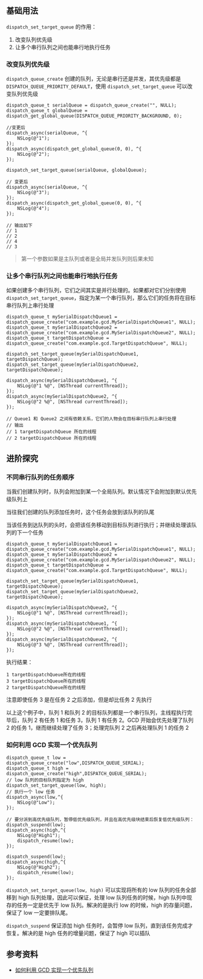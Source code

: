 ## 基础用法
`dispatch_set_target_queue` 的作用：

1. 改变队列优先级
2. 让多个串行队列之间也能串行地执行任务

### 改变队列优先级

`dispatch_queue_create` 创建的队列，无论是串行还是并发，其优先级都是 `DISPATCH_QUEUE_PRIORITY_DEFAULT`，使用 `dispatch_set_target_queue` 可以改变队列优先级

```objc
dispatch_queue_t serialQueue = dispatch_queue_create("", NULL);
dispatch_queue_t globalQueue = dispatch_get_global_queue(DISPATCH_QUEUE_PRIORITY_BACKGROUND, 0);

//变更后 
dispatch_async(serialQueue, ^{  
    NSLog(@"1");  
});  
dispatch_async(dispatch_get_global_queue(0, 0), ^{  
    NSLog(@"2");  
});  

dispatch_set_target_queue(serialQueue, globalQueue);

// 变更后
dispatch_async(serialQueue, ^{  
    NSLog(@"3");  
});  
dispatch_async(dispatch_get_global_queue(0, 0), ^{  
    NSLog(@"4");  
});  

// 输出如下
// 1
// 2
// 4
// 3
```

> 第一个参数如果是主队列或者是全局并发队列则后果未知

### 让多个串行队列之间也能串行地执行任务

如果创建多个串行队列，它们之间其实是并行处理的。如果都对它们分别使用 `dispatch_set_target_queue`，指定为某一个串行队列，那么它们的任务将在目标串行队列上串行处理

```objc
dispatch_queue_t mySerialDispatchQueue1 = dispatch_queue_create("com.example.gcd.MySerialDispatchQueue1", NULL);
dispatch_queue_t mySerialDispatchQueue2 = dispatch_queue_create("com.example.gcd.MySerialDispatchQueue2", NULL);
dispatch_queue_t targetDispatchQueue = dispatch_queue_create("com.example.gcd.TargetDispatchQueue", NULL);

dispatch_set_target_queue(mySerialDispatchQueue1, targetDispatchQueue);
dispatch_set_target_queue(mySerialDispatchQueue2, targetDispatchQueue);

dispatch_async(mySerialDispatchQueue1, ^{
    NSLog(@"1 %@", [NSThread currentThread]);
});
dispatch_async(mySerialDispatchQueue2, ^{
    NSLog(@"2 %@", [NSThread currentThread]);
});

// Queue1 和 Queue2 之间有依赖关系，它们的人物会在目标串行队列上串行处理
// 输出
// 1 targetDispatchQueue 所在的线程
// 2 targetDispatchQueue 所在的线程
```

## 进阶探究
### 不同串行队列的任务顺序
当我们创建队列时，队列会附加到某一个全局队列。默认情况下会附加到默认优先级队列上

当往我们创建的队列添加任务时，这个任务会放到该队列的队尾

当该任务到达队列的头时，会把该任务移动到目标队列进行执行；并继续处理该队列的下一个任务

```objc
dispatch_queue_t mySerialDispatchQueue1 = dispatch_queue_create("com.example.gcd.MySerialDispatchQueue1", NULL);
dispatch_queue_t mySerialDispatchQueue2 = dispatch_queue_create("com.example.gcd.MySerialDispatchQueue2", NULL);
dispatch_queue_t targetDispatchQueue = dispatch_queue_create("com.example.gcd.TargetDispatchQueue", NULL);

dispatch_set_target_queue(mySerialDispatchQueue1, targetDispatchQueue);
dispatch_set_target_queue(mySerialDispatchQueue2, targetDispatchQueue);

dispatch_async(mySerialDispatchQueue2, ^{
    NSLog(@"1 %@", [NSThread currentThread]);
});
dispatch_async(mySerialDispatchQueue1, ^{
    NSLog(@"2 %@", [NSThread currentThread]);
});
dispatch_async(mySerialDispatchQueue2, ^{
    NSLog(@"3 %@", [NSThread currentThread]);
});
```

执行结果：

```
1 targetDispatchQueue所在的线程
3 targetDispatchQueue所在的线程
2 targetDispatchQueue所在的线程
```

注意即使任务 3 是在任务 2 之后添加，但是却比任务 2 先执行

以上这个例子中，队列 1 和队列 2 的目标队列都是一个串行队列，主线程执行完毕后，队列 2 有任务 1 和任务 3，队列 1 有任务 2。GCD 开始会优先处理了队列 2 的任务 1，继而继续处理了任务 3；处理完队列 2 之后再处理队列 1 的任务 2

### 如何利用 GCD 实现一个优先队列
```objc
dispatch_queue_t low = dispatch_queue_create("low",DISPATCH_QUEUE_SERIAL);
dispatch_queue_t high = dispatch_queue_create("high",DISPATCH_QUEUE_SERIAL);
// low 队列的目标队列指定为 high
dispatch_set_target_queue(low, high);
// 执行一个 low 任务
dispatch_async(low,^{
    NSLog(@"Low");
});

// 要分派到高优先级队列，暂停低优先级队列，并且在高优先级块结束后恢复低优先级队列：
dispatch_suspend(low);
dispatch_async(high,^{
    NSLog(@"High1");
    dispatch_resume(low);
});

dispatch_suspend(low);
dispatch_async(high,^{
    NSLog(@"High2");
    dispatch_resume(low);
});
```

`dispatch_set_target_queue(low, high)` 可以实现将所有的 low 队列的任务全部移到 high 队列处理，因此可以保证，处理 low 队列任务的时候，high 队列中现存的任务一定是优先于 low 队列。解决的是执行 low 的时候，high 的存量问题，保证了 low 一定要排队尾。

`dispatch_suspend` 保证添加 high 任务时，会暂停 low 队列，直到该任务完成才恢复。解决的是 high 任务的增量问题，保证了 high 可以插队


## 参考资料
+ [如何利用 GCD 实现一个优先队列](https://www.jianshu.com/p/20bffaa5526b)